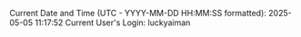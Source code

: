 Current Date and Time (UTC - YYYY-MM-DD HH:MM:SS formatted): 2025-05-05 11:17:52
Current User's Login: luckyaiman
